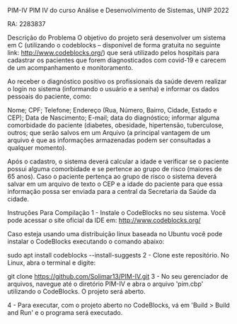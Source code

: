 PIM-IV
PIM IV do curso Análise e Desenvolvimento de Sistemas, UNIP 2022

RA: 2283837


Descrição do Problema
O objetivo do projeto será desenvolver um sistema em C (utilizando o codeblocks – disponível de forma gratuita no seguinte link: http://www.codeblocks.org/) que será utilizado pelos hospitais para cadastrar os pacientes que forem diagnosticados com covid-19 e carecem de um acompanhamento e monitoramento.

Ao receber o diagnóstico positivo os profissionais da saúde devem realizar o login no sistema (informando o usuário e a senha) e informar os dados pessoais do paciente, como:

Nome;
CPF;
Telefone;
Endereço (Rua, Número, Bairro, Cidade, Estado e CEP);
Data de Nascimento;
E-mail;
data do diagnóstico;
informar alguma comorbidade do paciente (diabetes, obesidade, hipertensão, tuberculose, outros;
que serão salvos em um Arquivo (a principal vantagem de um arquivo é que as informações armazenadas podem ser consultadas a qualquer momento).

Após o cadastro, o sistema deverá calcular a idade e verificar se o paciente possui alguma comorbidade e se pertence ao grupo de risco (maiores de 65 anos). Caso o paciente pertença ao grupo de risco o sistema deverá salvar em um arquivo de texto o CEP e a idade do paciente para que essa informação possa ser enviada para a central da Secretaria da Saúde da cidade.

Instruções Para Compilação
1 - Instale o CodeBlocks no seu sistema. Você pode acessar o site oficial da IDE em: http://www.codeblocks.org/

Caso esteja usando uma distribuição linux baseada no Ubuntu você pode instalar o CodeBlocks executando o comando abaixo:

sudo apt install codeblocks --install-suggests
2 - Clone este repositório. No Linux, abra o terminal e digite:

git clone https://github.com/Solimar13/PIM-IV.git
3 - No seu gerenciador de arquivos, navegue até o diretório PIM-IV e abra o arquivo 'pim.cbp' utilizando o CodeBlocks. O projeto será aberto.

4 - Para executar, com o projeto aberto no CodeBlocks, vá em 'Build > Build and Run' e o programa será executado.
